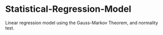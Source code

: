 # Statistical-Regression-Model
Linear regression model using the Gauss-Markov Theorem, and normality test.
